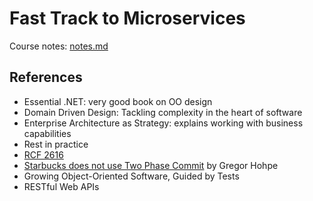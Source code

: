 # Fast Track to Microservices

Course notes: [notes.md](notes.md)

## References
 - Essential .NET: very good book on OO design
 - Domain Driven Design: Tackling complexity in the heart of software
 - Enterprise Architecture as Strategy: explains working with business capabilities
 - Rest in practice
 - [RCF 2616](https://www.ietf.org/rfc/rfc2616.txt)
 - [Starbucks does not use Two Phase Commit](http://www.enterpriseintegrationpatterns.com/docs/IEEE_Software_Design_2PC.pdf) by Gregor Hohpe
 - Growing Object-Oriented Software, Guided by Tests
 - RESTful Web APIs